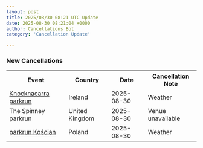 ```yaml
---
layout: post
title: 2025/08/30 08:21 UTC Update
date: 2025-08-30 08:21:04 +0000
author: Cancellations Bot
category: 'Cancellation Update'

---
```


<h3>New Cancellations</h3>
<div class='hscrollable'>
<table style='width: 100%'>
    <tr>
        <th>Event</th>
        <th>Country</th>
        <th>Date</th>
        <th>Cancellation Note</th>
    </tr>
    <tr>
        <td><a href="https://www.parkrun.ie/knocknacarra">Knocknacarra parkrun</a></td>
        <td>Ireland</td>
        <td>2025-08-30</td>
        <td>Weather</td>
    </tr>
    <tr>
        <td>The Spinney parkrun</td>
        <td>United Kingdom</td>
        <td>2025-08-30</td>
        <td>Venue unavailable</td>
    </tr>
    <tr>
        <td><a href="https://www.parkrun.pl/koscian">parkrun Kościan</a></td>
        <td>Poland</td>
        <td>2025-08-30</td>
        <td>Weather</td>
    </tr>
</table>
</div>

